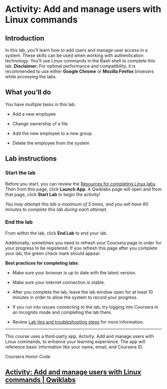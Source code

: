 # Activity: Add and manage users with Linux commands

## Introduction

In this lab, you’ll learn how to add users and manage user access in a system. These skills can be used when working with authentication technology. You’ll use Linux commands in the Bash shell to complete this lab. **Disclaimer:** For optimal performance and compatibility, it is recommended to use either **Google Chrome** or **Mozilla Firefox** browsers while accessing the labs.

## What you’ll do

You have multiple tasks in this lab:

- Add a new employee
    
- Change ownership of a file
    
- Add the new employee to a new group
    
- Delete the employee from the system
    

## Lab instructions

### **Start the lab**

Before you start, you can review the [Resources for completing Linux labs](https://www.coursera.org/learn/linux-and-sql/supplement/uLa2R/resources-for-completing-linux-labs). Then from this page, click **Launch App**. A Qwiklabs page will open and from that page, click **Start Lab** to begin the activity!

_You may attempt this lab a maximum of 5 times, and you will have 60 minutes to complete this lab during each attempt._

### **End the lab**

From within the lab, click **End Lab** to end your lab.

Additionally, sometimes you need to refresh your Coursera page in order for your progress to be registered. If you refresh this page after you complete your lab, the green check mark should appear.

**Best practices for completing labs:**

- Make sure your browser is up to date with the latest version.
    
- Make sure your internet connection is stable.
    
- After you complete the lab, leave the lab window open for at least 10 minutes in order to allow the system to record your progress.
    
- If you run into issues connecting to the lab, try logging into Coursera in an Incognito mode and completing the lab there.
    
- Review [Lab tips and troubleshooting steps](https://www.coursera.org/learn/linux-and-sql/supplement/fRHpj/lab-tips-and-troubleshooting-steps "reading on lab tips and troubleshooting steps") for more information.
    

---

This course uses a third-party app, Activity: Add and manage users with Linux commands, to enhance your learning experience. The app will reference basic information like your name, email, and Coursera ID.

Coursera Honor Code

## [Activity: Add and manage users with Linux commands | Qwiklabs](https://googlecoursera.qwiklabs.com/focuses/36255996?parent=lti_session)
